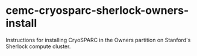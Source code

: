 # cemc-cryosparc-sherlock-owners-install
Instructions for installing CryoSPARC in the Owners partition on Stanford's Sherlock compute cluster.
